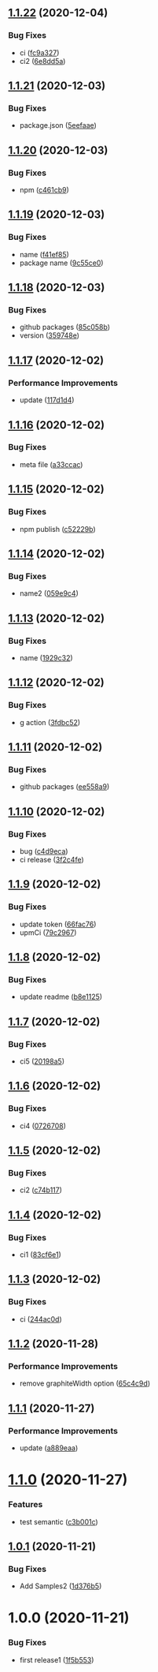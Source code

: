 ## [1.1.22](https://github.com/goma-recorder/UpmTest2/compare/v1.1.21...v1.1.22) (2020-12-04)


### Bug Fixes

* ci ([fc9a327](https://github.com/goma-recorder/UpmTest2/commit/fc9a32723c86fd8f35df6811f8120d4e3c23751d))
* ci2 ([6e8dd5a](https://github.com/goma-recorder/UpmTest2/commit/6e8dd5af760b39301fa768472c25b96a7a4a0806))

## [1.1.21](https://github.com/goma-recorder/UpmTest2/compare/v1.1.20...v1.1.21) (2020-12-03)


### Bug Fixes

* package.json ([5eefaae](https://github.com/goma-recorder/UpmTest2/commit/5eefaaef5f23a1def0e55e70ce13384e94c852d7))

## [1.1.20](https://github.com/goma-recorder/UpmTest2/compare/v1.1.19...v1.1.20) (2020-12-03)


### Bug Fixes

* npm ([c461cb9](https://github.com/goma-recorder/UpmTest2/commit/c461cb9987fec96adf05985f58997bdc68ff8471))

## [1.1.19](https://github.com/goma-recorder/UpmTest2/compare/v1.1.18...v1.1.19) (2020-12-03)


### Bug Fixes

* name ([f41ef85](https://github.com/goma-recorder/UpmTest2/commit/f41ef85d72c28bb3746c2c1e7d05a8dcfaf601b0))
* package name ([9c55ce0](https://github.com/goma-recorder/UpmTest2/commit/9c55ce03dd00c9f8ed81688d17788fd6e75cccab))

## [1.1.18](https://github.com/goma-recorder/UpmTest2/compare/v1.1.17...v1.1.18) (2020-12-03)


### Bug Fixes

* github packages ([85c058b](https://github.com/goma-recorder/UpmTest2/commit/85c058bb47c36adb3dec1f1fbdfc831945d58898))
* version ([359748e](https://github.com/goma-recorder/UpmTest2/commit/359748e401d20f12cf460ef09bb625ef0d7f725b))

## [1.1.17](https://github.com/goma-recorder/UpmTest2/compare/v1.1.16...v1.1.17) (2020-12-02)


### Performance Improvements

* update ([117d1d4](https://github.com/goma-recorder/UpmTest2/commit/117d1d4136cc3cd5ae1323c989c74c6daf7784ba))

## [1.1.16](https://github.com/goma-recorder/UpmTest2/compare/v1.1.15...v1.1.16) (2020-12-02)


### Bug Fixes

* meta file ([a33ccac](https://github.com/goma-recorder/UpmTest2/commit/a33ccacd564b5e64afe7b9192a49af1cc6606b7f))

## [1.1.15](https://github.com/goma-recorder/UpmTest2/compare/v1.1.14...v1.1.15) (2020-12-02)


### Bug Fixes

* npm publish ([c52229b](https://github.com/goma-recorder/UpmTest2/commit/c52229bff719b9bc5d69f7653cd40e7e7b76f874))

## [1.1.14](https://github.com/goma-recorder/UpmTest2/compare/v1.1.13...v1.1.14) (2020-12-02)


### Bug Fixes

* name2 ([059e9c4](https://github.com/goma-recorder/UpmTest2/commit/059e9c424d1829fe1bb685e794b7bad3763e3d94))

## [1.1.13](https://github.com/goma-recorder/UpmTest2/compare/v1.1.12...v1.1.13) (2020-12-02)


### Bug Fixes

* name ([1929c32](https://github.com/goma-recorder/UpmTest2/commit/1929c329a175233b1f8d575fd25d6cbf4d2da0f7))

## [1.1.12](https://github.com/goma-recorder/UpmTest2/compare/v1.1.11...v1.1.12) (2020-12-02)


### Bug Fixes

* g action ([3fdbc52](https://github.com/goma-recorder/UpmTest2/commit/3fdbc52e5ee30cfc8fce2fcfe6c2c78e8a5090cb))

## [1.1.11](https://github.com/goma-recorder/UpmTest2/compare/v1.1.10...v1.1.11) (2020-12-02)


### Bug Fixes

* github packages ([ee558a9](https://github.com/goma-recorder/UpmTest2/commit/ee558a9e20dc2717e9f646fffe4f5ca9b8b7661b))

## [1.1.10](https://github.com/goma-recorder/UpmTest2/compare/v1.1.9...v1.1.10) (2020-12-02)


### Bug Fixes

* bug ([c4d9eca](https://github.com/goma-recorder/UpmTest2/commit/c4d9eca18e5d47e1c11e0c8fc567aa0e9b8a29e3))
* ci release ([3f2c4fe](https://github.com/goma-recorder/UpmTest2/commit/3f2c4fe403d5854755faa55c2cde5b1be76b61fc))

## [1.1.9](https://github.com/goma-recorder/UpmTest2/compare/v1.1.8...v1.1.9) (2020-12-02)


### Bug Fixes

* update token ([66fac76](https://github.com/goma-recorder/UpmTest2/commit/66fac7682340317a2ae2c2ecce6526d2d6439bac))
* upmCi ([79c2967](https://github.com/goma-recorder/UpmTest2/commit/79c2967a4fe46b18f2101dc46d1c17a835045723))

## [1.1.8](https://github.com/goma-recorder/UpmTest2/compare/v1.1.7...v1.1.8) (2020-12-02)


### Bug Fixes

* update readme ([b8e1125](https://github.com/goma-recorder/UpmTest2/commit/b8e112514568ef68773e9797e7015e6f499d5ae9))

## [1.1.7](https://github.com/goma-recorder/UpmTest2/compare/v1.1.6...v1.1.7) (2020-12-02)


### Bug Fixes

* ci5 ([20198a5](https://github.com/goma-recorder/UpmTest2/commit/20198a5a9c1cebe114efed0b842339adeadf1c45))

## [1.1.6](https://github.com/goma-recorder/UpmTest2/compare/v1.1.5...v1.1.6) (2020-12-02)


### Bug Fixes

* ci4 ([0726708](https://github.com/goma-recorder/UpmTest2/commit/0726708dc6656db7685d50b02a5156cfff2ab392))

## [1.1.5](https://github.com/goma-recorder/UpmTest2/compare/v1.1.4...v1.1.5) (2020-12-02)


### Bug Fixes

* ci2 ([c74b117](https://github.com/goma-recorder/UpmTest2/commit/c74b117af3c491509c7960d8b65d89717f784bd4))

## [1.1.4](https://github.com/goma-recorder/UpmTest2/compare/v1.1.3...v1.1.4) (2020-12-02)


### Bug Fixes

* ci1 ([83cf6e1](https://github.com/goma-recorder/UpmTest2/commit/83cf6e17e12d9dc27449ec3917c7be235328d5ca))

## [1.1.3](https://github.com/goma-recorder/UpmTest2/compare/v1.1.2...v1.1.3) (2020-12-02)


### Bug Fixes

* ci ([244ac0d](https://github.com/goma-recorder/UpmTest2/commit/244ac0dc7af3f6025e4da0a1d878d062911120e5))

## [1.1.2](https://github.com/goma-recorder/UpmTest2/compare/v1.1.1...v1.1.2) (2020-11-28)


### Performance Improvements

* remove graphiteWidth option ([65c4c9d](https://github.com/goma-recorder/UpmTest2/commit/65c4c9d057f49825e5faf8a2e015e4b29e8a7277))

## [1.1.1](https://github.com/goma-recorder/UpmTest2/compare/v1.1.0...v1.1.1) (2020-11-27)


### Performance Improvements

* update ([a889eaa](https://github.com/goma-recorder/UpmTest2/commit/a889eaa990bbe1e6512252da5cd7fdee13fba4c6))

# [1.1.0](https://github.com/goma-recorder/UpmTest2/compare/v1.0.1...v1.1.0) (2020-11-27)


### Features

* test semantic ([c3b001c](https://github.com/goma-recorder/UpmTest2/commit/c3b001c1e4f93e50fec3bcd81c1f7506dc365fa6))

## [1.0.1](https://github.com/TabiMorinaga/UpmTest2/compare/v1.0.0...v1.0.1) (2020-11-21)


### Bug Fixes

* Add Samples2 ([1d376b5](https://github.com/TabiMorinaga/UpmTest2/commit/1d376b5107ec93904891af7122f841bce111bfd3))

# 1.0.0 (2020-11-21)


### Bug Fixes

* first release1 ([1f5b553](https://github.com/TabiMorinaga/UpmTest2/commit/1f5b5532336616e564bba23f374fe70eab3b28d7))
